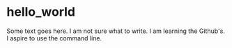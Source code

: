 # hello_world

Some text goes here. I am not sure what to write. I am learning the Github's. I aspire to use the command line.
